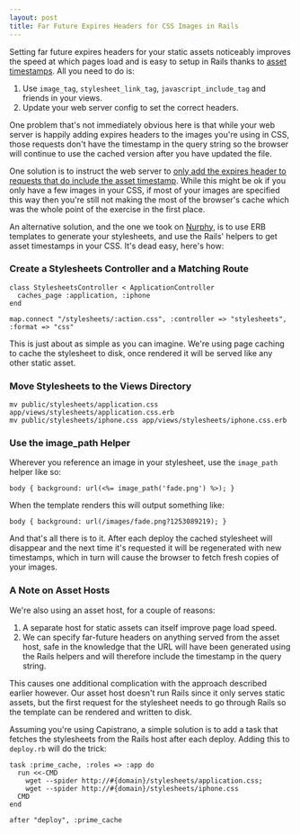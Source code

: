 ```yaml
--- 
layout: post
title: Far Future Expires Headers for CSS Images in Rails
---
```

<p>Setting far future expires headers for your static assets noticeably improves the speed at which pages load and is easy to setup in Rails thanks to <a href="http://api.rubyonrails.org/classes/ActionView/Helpers/AssetTagHelper.html">asset timestamps</a>. All you need to do is:</p>

<ol>
<li>Use <code>image_tag</code>, <code>stylesheet_link_tag</code>, <code>javascript_include_tag</code> and friends in your views.</li>
<li>Update your web server config to set the correct headers.</li>
</ol>

<p>One problem that's not immediately obvious here is that while your web server is happily adding expires headers to the images you're using in CSS, those requests don't have the timestamp in the query string so the browser will continue to use the cached version after you have updated the file.</p>

<p>One solution is to instruct the web server to <a href="http://www.dcmanges.com/blog/asset-versioning-in-rails">only add the expires header to requests that do include the asset timestamp</a>. While this might be ok if you only have a few images in your CSS, if most of your images are specified this way then you're still not making the most of the browser's cache which was the whole point of the exercise in the first place.</p>

<p>An alternative solution, and the one we took on <a href="http://nurphy.com">Nurphy</a>, is to use ERB templates to generate your stylesheets, and use the Rails' helpers to get asset timestamps in your CSS. It's dead easy, here's how:</p>

<h3>Create a Stylesheets Controller and a Matching Route</h3>

<pre><code class="ruby">class StylesheetsController &lt; ApplicationController
  caches_page :application, :iphone
end</code></pre>

<pre><code class="ruby">map.connect "/stylesheets/:action.css", :controller =&gt; "stylesheets", :format =&gt; "css"</code></pre>

<p>This is just about as simple as you can imagine. We're using page caching to cache the stylesheet to disk, once rendered it will be served like any other static asset.</p>

<h3>Move Stylesheets to the Views Directory</h3>

<pre><code>mv public/stylesheets/application.css app/views/stylesheets/application.css.erb
mv public/stylesheets/iphone.css app/views/stylesheets/iphone.css.erb</code></pre>

<h3>Use the image_path Helper</h3>

<p>Wherever you reference an image in your stylesheet, use the <code>image_path</code> helper like so:</p>

<pre><code>body { background: url(&lt;%= image_path('fade.png') %&gt;); }</code></pre>

<p>When the template renders this will output something like:</p>

<pre><code>body { background: url(/images/fade.png?1253089219); }</code></pre>

<p>And that's all there is to it. After each deploy the cached stylesheet will disappear and the next time it's requested it will be regenerated with new timestamps, which in turn will cause the browser to fetch fresh copies of your images.</p>

<h3>A Note on Asset Hosts</h3>

<p>We're also using an asset host, for a couple of reasons:</p>

<ol>
<li>A separate host for static assets can itself improve page load speed.</li>
<li>We can specify far-future headers on anything served from the asset host, safe in the knowledge that the URL will have been generated using the Rails helpers and will therefore include the timestamp in the query string.</li>
</ol>

<p>This causes one additional complication with the approach described earlier however. Our asset host doesn't run Rails since it only serves static assets, but the first request for the stylesheet needs to go through Rails so the template can be rendered and written to disk.</p>

<p>Assuming you're using Capistrano, a simple solution is to add a task that fetches the stylesheets from the Rails host after each deploy. Adding this to <code>deploy.rb</code> will do the trick:</p>

<pre><code class="ruby">task :prime_cache, :roles => :app do
  run <<-CMD
    wget --spider http://#{domain}/stylesheets/application.css;
    wget --spider http://#{domain}/stylesheets/iphone.css
  CMD
end

after "deploy", :prime_cache</code></pre>
